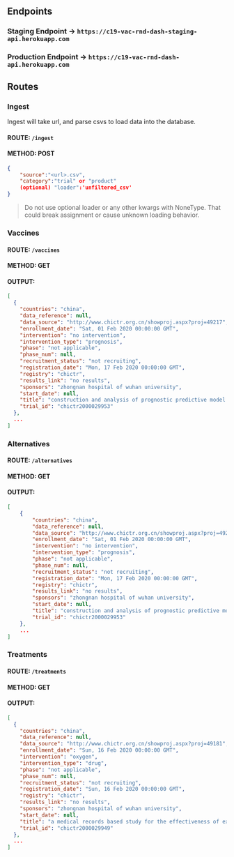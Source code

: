 ## Endpoints

### Staging Endpoint -> `https://c19-vac-rnd-dash-staging-api.herokuapp.com`

### Production Endpoint -> `https://c19-vac-rnd-dash-api.herokuapp.com` 


## Routes

### Ingest 
Ingest will take url, and parse csvs to load data into the database.

#### ROUTE: `/ingest`
#### METHOD: POST 
```json
{
    "source":"<url>.csv",
    "category":"trial" or "product"
    (optional) "loader":'unfiltered_csv' 
}
```
> Do not use optional loader or any other kwargs with NoneType.  That could break assignment or cause unknown loading behavior.


### Vaccines

#### ROUTE: `/vaccines`
#### METHOD: GET 
#### OUTPUT: 

```json
[
  {
    "countries": "china",
    "data_reference": null,
    "data_source": "http://www.chictr.org.cn/showproj.aspx?proj=49217",
    "enrollment_date": "Sat, 01 Feb 2020 00:00:00 GMT",
    "intervention": "no intervention",
    "intervention_type": "prognosis",
    "phase": "not applicable",
    "phase_num": null,
    "recruitment_status": "not recruiting",
    "registration_date": "Mon, 17 Feb 2020 00:00:00 GMT",
    "registry": "chictr",
    "results_link": "no results",
    "sponsors": "zhongnan hospital of wuhan university",
    "start_date": null,
    "title": "construction and analysis of prognostic predictive model of novel coronavirus pneumonia (covid-19)",
    "trial_id": "chictr2000029953"
  },
  ...
]
```



### Alternatives

#### ROUTE: `/alternatives`
#### METHOD: GET 
#### OUTPUT: 

```json
[
    {
        "countries": "china",
        "data_reference": null,
        "data_source": "http://www.chictr.org.cn/showproj.aspx?proj=49217",
        "enrollment_date": "Sat, 01 Feb 2020 00:00:00 GMT",
        "intervention": "no intervention",
        "intervention_type": "prognosis",
        "phase": "not applicable",
        "phase_num": null,
        "recruitment_status": "not recruiting",
        "registration_date": "Mon, 17 Feb 2020 00:00:00 GMT",
        "registry": "chictr",
        "results_link": "no results",
        "sponsors": "zhongnan hospital of wuhan university",
        "start_date": null,
        "title": "construction and analysis of prognostic predictive model of novel coronavirus pneumonia (covid-19)",
        "trial_id": "chictr2000029953"
    },
    ...
]
```



### Treatments

#### ROUTE: `/treatments`
#### METHOD: GET 
#### OUTPUT: 

```json
[
  {
    "countries": "china",
    "data_reference": null,
    "data_source": "http://www.chictr.org.cn/showproj.aspx?proj=49181",
    "enrollment_date": "Sun, 16 Feb 2020 00:00:00 GMT",
    "intervention": "oxygen",
    "intervention_type": "drug",
    "phase": "not applicable",
    "phase_num": null,
    "recruitment_status": "not recruiting",
    "registration_date": "Sun, 16 Feb 2020 00:00:00 GMT",
    "registry": "chictr",
    "results_link": "no results",
    "sponsors": "zhongnan hospital of wuhan university",
    "start_date": null,
    "title": "a medical records based study for the effectiveness of extracorporeal membrane oxygenation in patients with severe novel coronavirus pneumonia (covid-19)",
    "trial_id": "chictr2000029949"
  },
  ...
]
```